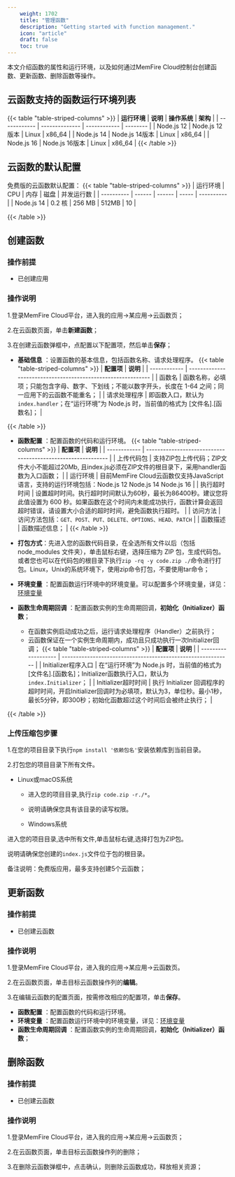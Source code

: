 ```yaml
---
    weight: 1702
    title: "管理函数"
    description: "Getting started with function management."
    icon: "article"
    draft: false
    toc: true
---
```



本文介绍函数的属性和运行环境，以及如何通过MemFire Cloud控制台创建函数、更新函数、删除函数等操作。


## **云函数支持的函数运行环境列表**
{{< table "table-striped-columns" >}}
| **运行环境** | **说明**       | **操作系统** | **架构** |
| ------------ | -------------- | ------------ | -------- |
| Node.js 12   | Node.js 12版本 | Linux        | x86_64   |
| Node.js 14   | Node.js 14版本 | Linux        | x86_64   |
| Node.js 16   | Node.js 16版本 | Linux        | x86_64   |
 {{< /table >}}


## **云函数的默认配置**

免费版的云函数默认配置：
{{< table "table-striped-columns" >}}
| 运行环境   | CPU    | 内存   | 磁盘  | 并发运行数 |
| ---------- | ------ | ------ | ----- | ---------- |
| Node.js 14 | 0.2 核 | 256 MB | 512MB | 10         |

 {{< /table >}}

## **创建函数**

### **操作前提**

- 已创建应用

### **操作说明**

1.登录MemFire Cloud平台，进入我的应用->某应用->云函数页；

2.在云函数页面，单击**新建函数**；

3.在创建云函数弹框中，点配置以下配置项，然后单击**保存**；

- **基础信息** ：设置函数的基本信息，包括函数名称、请求处理程序。
{{< table "table-striped-columns" >}}
| **配置项**   | **说明**                                                     |
| ------------ | ------------------------------------------------------------ |
| 函数名       | 函数名称，必填项；只能包含字母、数字、下划线；不能以数字开头，长度在 1-64 之间；同一应用下的云函数不能重名； |
| 请求处理程序 | 即函数入口，默认为`index.handler`；在“运行环境”为 Node.js 时，当前值的格式为 [文件名].[函数名]； |

 {{< /table >}}

- **函数配置** ：配置函数的代码和运行环境。
{{< table "table-striped-columns" >}}
| **配置项**   | **说明**                                                     |
| ------------ | ------------------------------------------------------------ |
| 上传代码包   | 支持ZIP包上传代码；ZIP文件大小不能超过20Mb, 且index.js必须在ZIP文件的根目录下，采用handler函数为入口函数； |
| 运行环境     | 目前MemFire Cloud云函数仅支持JavaScript语言，支持的运行环境包括：Node.js 12 Node.js 14 Node.js 16 |
| 执行超时时间 | 设置超时时间。执行超时时间默认为60秒，最长为86400秒。建议您将此值设置为 600 秒。如果函数在这个时间内未能成功执行，函数计算会返回超时错误，请设置大小合适的超时时间，避免函数执行超时。 |
| 访问方法     | 访问方法包括：`GET、POST、PUT、DELETE、OPTIONS、HEAD、PATCH` |
| 函数描述     | 函数描述信息；                                               |
 {{< /table >}}
- **打包方式**：先进入您的函数代码目录，在全选所有文件以后（包括 node_modules 文件夹），单击鼠标右键，选择压缩为 ZIP 包，生成代码包。或者您也可以在代码包的根目录下执行```zip -rq -y code.zip ./```命令进行打包。Linux，Unix的系统环境下，使用zip命令打包，不要使用tar命令；
- **环境变量** ：配置函数运行环境中的环境变量。可以配置多个环境变量，详见：[环境变量](/docs//guides/functions/variable)


  

- **函数生命周期回调** ：配置函数实例的生命周期回调，**初始化（Initializer）函数**；

  - 在函数实例启动成功之后，运行请求处理程序（Handler）之前执行；
  - 云函数保证在一个实例生命周期内，成功且只成功执行一次Initializer回调；
{{< table "table-striped-columns" >}}
| **配置项**          | **说明**                                                     |
| ------------------- | ------------------------------------------------------------ |
| Initializer程序入口 | 在“运行环境”为 Node.js 时，当前值的格式为 [文件名].[函数名]；Initializer函数执行入口，默认为`index.Initializer`； |
| Initializer超时时间 | 执行 Initializer 回调程序的超时时间，开启Initializer回调时为必填项，默认为3，单位秒。最小1秒，最长5分钟，即300秒；初始化函数超过这个时间后会被终止执行； |

 {{< /table >}}

### **上传压缩包步骤**

1.在您的项目目录下执行`npm install '依赖包名'`安装依赖库到当前目录。

2.打包您的项目目录下所有文件。

- Linux或macOS系统
  - 进入您的项目目录,执行`zip code.zip -r./*`。
  - 说明请确保您具有该目录的读写权限。

  - Windows系统

进入您的项目目录,选中所有文件,单击鼠标右键,选择打包为ZIP包。

说明请确保您创建的`index.js`文件位于包的根目录。

备注说明：免费版应用，最多支持创建5个云函数；



## **更新函数**

### **操作前提**

- 已创建云函数

### **操作说明**

1.登录MemFire Cloud平台，进入我的应用->某应用->云函数页。

2.在云函数页面，单击目标云函数操作列的**编辑**。

3.在编辑云函数的配置页面，按需修改相应的配置项，单击**保存**。

- **函数配置** ：配置函数的代码和运行环境。
- **环境变量** ：配置函数运行环境中的环境变量，详见：[环境变量](/docs//guides/functions/variable)
- **函数生命周期回调** ：配置函数实例的生命周期回调，**初始化（Initializer）函数**；



## **删除函数**

### **操作前提**

- 已创建云函数

### **操作说明**

1.登录MemFire Cloud平台，进入我的应用->某应用->云函数页；

2.在云函数页面，单击目标云函数操作列的删除；

3.在删除云函数弹框中，点击确认，则删除云函数成功，释放相关资源；


